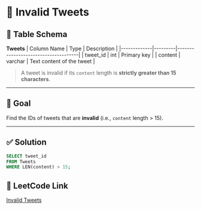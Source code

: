 # 🚫 Invalid Tweets

## 🧾 Table Schema

**Tweets**
| Column Name | Type    | Description                         |
|-------------|---------|-------------------------------------|
| tweet_id    | int     | Primary key                         |
| content     | varchar | Text content of the tweet           |

> A tweet is invalid if its `content` length is **strictly greater than 15 characters**.

---

## 🎯 Goal

Find the IDs of tweets that are **invalid** (i.e., `content` length > 15).

---

## ✅ Solution

```sql
SELECT tweet_id
FROM Tweets
WHERE LEN(content) > 15;
```
## 🔗 LeetCode Link

[Invalid Tweets](https://leetcode.com/problems/invalid-tweets/description/?envType=study-plan-v2&envId=top-sql-50)